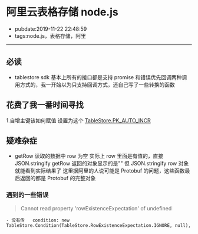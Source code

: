 # 阿里云表格存储 node.js

- pubdate:2019-11-22 22:48:59
- tags:node.js，表格存储，阿里

---

## 必读

- tablestore sdk 基本上所有的接口都是支持 promise 和错误优先回调两种调用方式的，我一开始以为只支持回调方式，还自己写了一些转换的函数

## 花费了我一番时间寻找

1.自增主键该如何赋值 设置为这个 [TableStore.PK_AUTO_INCR](https://github.com/aliyun/aliyun-tablestore-nodejs-sdk/blob/master/samples/primarykey.js)

## 疑难杂症

- getRow 读取的数据中 row 为空
  实际上 row 里面是有值的，直接 JSON.stringify getRow 返回的对象显示的是"" 但 JSON.stringify row 对象就能看到实际结果了
  这里据阿里的人说可能是 Protobuf 的问题，这些函数最后返回的都是 Protobuf 的完整对象

### 遇到的一些错误

> Cannot read property 'rowExistenceExpectation' of undefined

```
- 没有传   condition: new TableStore.Condition(TableStore.RowExistenceExpectation.IGNORE, null),
```
